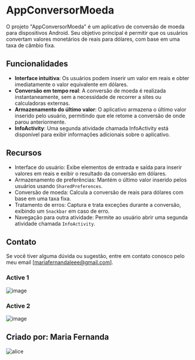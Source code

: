 # AppConversorMoeda

O projeto "AppConversorMoeda" é um aplicativo de conversão de moeda para dispositivos Android. Seu objetivo principal é permitir que os usuários convertam valores monetários de reais para dólares, com base em uma taxa de câmbio fixa.

## Funcionalidades

- **Interface intuitiva**: Os usuários podem inserir um valor em reais e obter imediatamente o valor equivalente em dólares.
- **Conversão em tempo real**: A conversão de moeda é realizada instantaneamente, sem a necessidade de recorrer a sites ou calculadoras externas.
- **Armazenamento do último valor**: O aplicativo armazena o último valor inserido pelo usuário, permitindo que ele retome a conversão de onde parou anteriormente.
- **InfoActivity**: Uma segunda atividade chamada InfoActivity está disponível para exibir informações adicionais sobre o aplicativo.

## Recursos 
- Interface do usuário: Exibe elementos de entrada e saída para inserir valores em reais e exibir o resultado da conversão em dólares.
- Armazenamento de preferências: Mantém o último valor inserido pelos usuários usando `SharedPreferences`.
- Conversão de moeda: Calcula a conversão de reais para dólares com base em uma taxa fixa.
- Tratamento de erros: Captura e trata exceções durante a conversão, exibindo um `Snackbar` em caso de erro.
- Navegação para outra atividade: Permite ao usuário abrir uma segunda atividade chamada `InfoActivity`.

## Contato

Se você tiver alguma dúvida ou sugestão, entre em contato conosco pelo meu email [mariafernandaleee@gmail.com].

### Active 1
![image](https://github.com/nandinhaaa/AppConversorMoeda/assets/91507393/51d679be-ce45-4fe2-8455-9ccef989f58a)

### Active 2
![image](https://github.com/nandinhaaa/AppConversorMoeda/assets/91507393/699fec2a-bf75-47dc-a964-c814a4fe7b0e)

## Criado por: Maria Fernanda 
![alice](https://github.com/nandinhaaa/AppConversorMoeda/assets/91507393/c706a31f-bf77-4243-acff-4145683f70a4)

